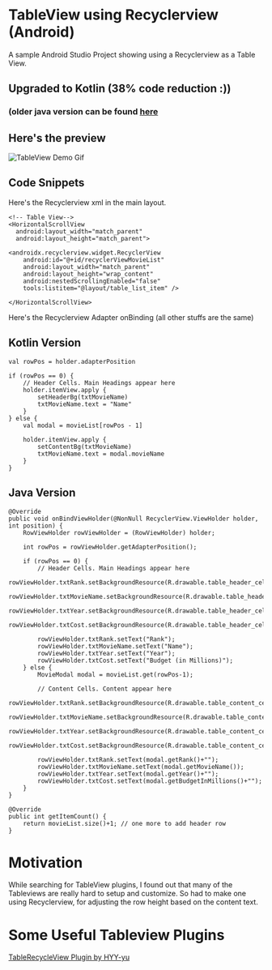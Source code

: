 # TableView using Recyclerview (Android)
A sample Android Studio Project showing using a Recyclerview as a Table View.

## Upgraded to Kotlin (38% code reduction :))
### (older java version can be found [here](https://github.com/monsterbrain/RecyclerviewTableViewAndroid/tree/v1.0-java)

## Here's the preview
![TableView Demo Gif](https://github.com/monsterbrain/RecyclerviewTableViewAndroid/blob/master/tableview_demo.gif)

## Code Snippets

Here's the Recyclerview xml in the main layout.

    <!-- Table View-->
    <HorizontalScrollView
      android:layout_width="match_parent"
      android:layout_height="match_parent">

    <androidx.recyclerview.widget.RecyclerView
        android:id="@+id/recyclerViewMovieList"
        android:layout_width="match_parent"
        android:layout_height="wrap_content"
        android:nestedScrollingEnabled="false"
        tools:listitem="@layout/table_list_item" />

    </HorizontalScrollView>
    
Here's the Recyclerview Adapter onBinding (all other stuffs are the same)

## Kotlin Version
    val rowPos = holder.adapterPosition

    if (rowPos == 0) {
        // Header Cells. Main Headings appear here
        holder.itemView.apply {
            setHeaderBg(txtMovieName)
            txtMovieName.text = "Name"
        }
    } else {
        val modal = movieList[rowPos - 1]

        holder.itemView.apply {
            setContentBg(txtMovieName)
            txtMovieName.text = modal.movieName
        }
    }

## Java Version

    @Override
    public void onBindViewHolder(@NonNull RecyclerView.ViewHolder holder, int position) {
        RowViewHolder rowViewHolder = (RowViewHolder) holder;

        int rowPos = rowViewHolder.getAdapterPosition();

        if (rowPos == 0) {
            // Header Cells. Main Headings appear here
            rowViewHolder.txtRank.setBackgroundResource(R.drawable.table_header_cell_bg);
            rowViewHolder.txtMovieName.setBackgroundResource(R.drawable.table_header_cell_bg);
            rowViewHolder.txtYear.setBackgroundResource(R.drawable.table_header_cell_bg);
            rowViewHolder.txtCost.setBackgroundResource(R.drawable.table_header_cell_bg);

            rowViewHolder.txtRank.setText("Rank");
            rowViewHolder.txtMovieName.setText("Name");
            rowViewHolder.txtYear.setText("Year");
            rowViewHolder.txtCost.setText("Budget (in Millions)");
        } else {
            MovieModal modal = movieList.get(rowPos-1);

            // Content Cells. Content appear here
            rowViewHolder.txtRank.setBackgroundResource(R.drawable.table_content_cell_bg);
            rowViewHolder.txtMovieName.setBackgroundResource(R.drawable.table_content_cell_bg);
            rowViewHolder.txtYear.setBackgroundResource(R.drawable.table_content_cell_bg);
            rowViewHolder.txtCost.setBackgroundResource(R.drawable.table_content_cell_bg);

            rowViewHolder.txtRank.setText(modal.getRank()+"");
            rowViewHolder.txtMovieName.setText(modal.getMovieName());
            rowViewHolder.txtYear.setText(modal.getYear()+"");
            rowViewHolder.txtCost.setText(modal.getBudgetInMillions()+"");
        }
    }

    @Override
    public int getItemCount() {
        return movieList.size()+1; // one more to add header row
    }

# Motivation
While searching for TableView plugins, I found out that many of the Tableviews are really hard to setup and customize.
So had to make one using Recyclerview, for adjusting the row height based on the content text.

# Some Useful Tableview Plugins
[TableRecycleView Plugin by HYY-yu](https://github.com/HYY-yu/TableRecyclerView)
